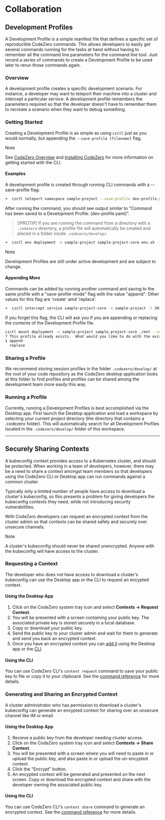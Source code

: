 # Collaboration

## Development Profiles

A Development Profile is a simple manifest file that defines a specific set of reproducible CodeZero commands. This allows developers to easily get several commands running for the tasks at hand without having to remember all the command line parameters for the command line tool. Just record a series of commands to create a Development Profile to be used later to rerun those commands again.

### Overview

A development profile creates a specific development scenario. For instance, a developer may want to teleport their machine into a cluster and intercept a particular service. A development profile remembers the parameters required so that the developer doesn't have to remember them to recreate a scenario when they want to debug something.

### Getting Started

Creating a Development Profile is as simple as using `czctl` just as you would normally, but appending the `--save-profile [filename]` flag.

> [!NOTE]
> See [CodeZero Overview](/welcome/overview) and [Installing CodeZero](/guides/installing) for more information on getting started with the CLI.

#### Examples

A development profile is created through running CLI commands with a --save-profile flag:

```bash
➜  czctl teleport namespace sample-project --save-profile dev-profile.yaml
```

After running the command, you should see output similar to "Command has been saved to a Development Profile: (dev-profile.yaml)".

> [!PROTIP]
> If you are running the command from a directory with a `.codezero` directory, a profile file will automatically be created and placed in a folder inside `.codezero/develop/`.

```bash
➜  czctl env deployment -n sample-project sample-project-core env.sh --save-profile dev-profile2.yaml
```

> [!NOTE]
> Development Profiles are still under active development and are subject to change.

#### Appending More

Commands can be added by running another command and saving to the same profile with a "save-profile-mode" flag
with the value "append". Other values for this flag are 'create' amd 'replace'.

```bash
➜  czctl intercept service sample-project-core -n sample-project -l 3010 --save-profile dev-profile.yaml --save-profile-mode append
```

If you forget this flag, the CLI will ask you if you are
appending or replacing the contents of the Development Profile file.

```bash
czctl mount deployment -n sample-project sample-project-core ./mnt --save-profile dev-profile.yaml
? This profile already exists.  What would you like to do with the existing profile? (Use arrow keys)
❯ append
  replace
```

### Sharing a Profile

We recommend storing session profiles in the folder `.codezero/develop/` at the root of your code repository as the CodeZero desktop application looks at this folder to find profiles and profiles can be shared among the development team more easily this way.

### Running a Profile

Currently, running a Development Profiles is best accomplished via the Desktop app. First launch the Desktop application and load a workspace by selecting your current project directory (the directory that contains a .codezero folder). This will automatically search for all Development Profiles located in the `.codezero/develop/` folder of this workspace.

---

## Securely Sharing Contexts

A kubeconfig context provides access to a Kubernetes cluster, and should be protected. When working in a team of developers, however, there may be a need to share a context amongst team members so that developers using the CodeZero CLI or Desktop app can run commands against a common cluster.

Typically only a limited number of people have access to download a cluster's kubeconfig, so this presents a problem for giving developers the kubeconfig contexts they need, while not introducing security vulnerabilities.

With CodeZero developers can request an encrypted context from the cluster admin so that contexts can be shared safely and securely over unsecure channels.

> [!NOTE]
> A cluster's kubeconfig should never be shared unencrypted. Anyone with the kubeconfig will have access to the cluster.

### Requesting a Context

The developer who does not have access to download a cluster's kubeconfig can use the Desktop app or the CLI to request an encypted context.

#### Using the Desktop App

1. Click on the CodeZero system tray icon and select **Contexts -> Request Context**.
2. You will be presented with a screen containing your public key. The associated private key is stored securely in a local database.
3. Copy or download your public key.
4. Send the public key to your cluster admin and wait for them to generate and send you back an encrypted context.
5. Once you have an encrypted context you can [add it](/guides/using-desktop-app?id=adding-a-context) using the Desktop app or the [CLI](/references/command-line?id=add).

#### Using the CLI

You can use CodeZero CLI's `context request` command to save your public key to file or copy it to your clipboard. See the [command reference](/references/command-line?id=request) for more details.

### Generating and Sharing an Encrypted Context

A cluster administrator who has permission to download a cluster's kubeconfig can generate an encypted context for sharing over an unsecure channel like IM or email.

#### Using the Desktop App

1. Recieve a public key from the developer needing cluster access.
2. Click on the CodeZero system tray icon and select **Contexts -> Share Context**.
3. You will be presented with a screen where you will need to paste in or upload the public key, and also paste in or upload the un-encypted context.
4. Click the "Encrypt" button.
5. An encypted context will be generated and presented on the next screen. Copy or download the encrypted context and share with the developer owning the associated public key.

#### Using the CLI

You can use CodeZero CLI's `context share` command to generate an encrypted context. See the [command reference](/references/command-line?id=share) for more details.
